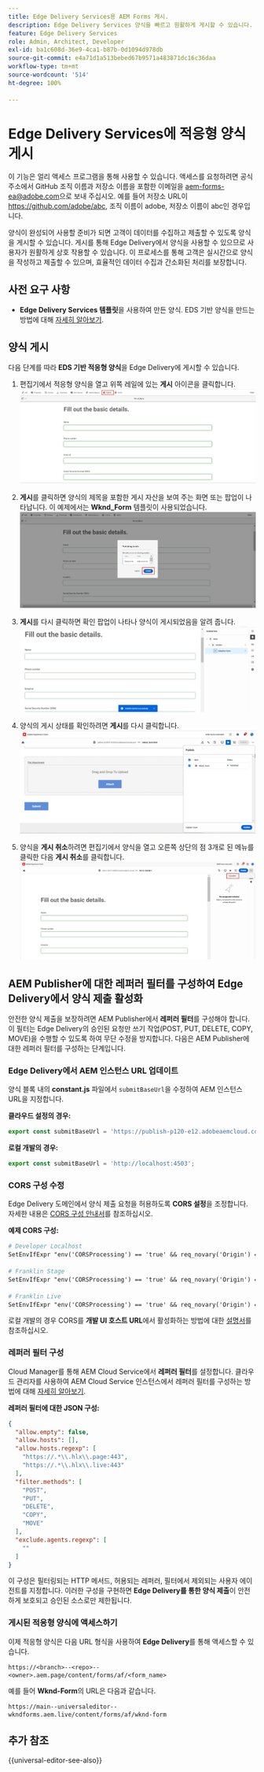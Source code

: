 ```yaml
---
title: Edge Delivery Services용 AEM Forms 게시.
description: Edge Delivery Services 양식을 빠르고 원활하게 게시할 수 있습니다.
feature: Edge Delivery Services
role: Admin, Architect, Developer
exl-id: ba1c608d-36e9-4ca1-b87b-0d1094d978db
source-git-commit: e4a71d1a513bebed67b9571a483871dc16c36daa
workflow-type: tm+mt
source-wordcount: '514'
ht-degree: 100%

---
```


# Edge Delivery Services에 적응형 양식 게시

<span class="preview"> 이 기능은 얼리 액세스 프로그램을 통해 사용할 수 있습니다. 액세스를 요청하려면 공식 주소에서 GitHub 조직 이름과 저장소 이름을 포함한 이메일을 <a href="mailto:aem-forms-ea@adobe.com">aem-forms-ea@adobe.com</a>으로 보내 주십시오. 예를 들어 저장소 URL이 https://github.com/adobe/abc, 조직 이름이 adobe, 저장소 이름이 abc인 경우입니다.</span>


양식이 완성되어 사용할 준비가 되면 고객이 데이터를 수집하고 제출할 수 있도록 양식을 게시할 수 있습니다. 게시를 통해 Edge Delivery에서 양식을 사용할 수 있으므로 사용자가 원활하게 상호 작용할 수 있습니다. 이 프로세스를 통해 고객은 실시간으로 양식을 작성하고 제출할 수 있으며, 효율적인 데이터 수집과 간소화된 처리를 보장합니다.

## 사전 요구 사항

* **Edge Delivery Services 템플릿**&#x200B;을 사용하여 만든 양식. EDS 기반 양식을 만드는 방법에 대해 [자세히 알아보기](/help/edge/docs/forms/universal-editor/getting-started-universal-editor.md).

## 양식 게시

다음 단계를 따라 **EDS 기반 적응형 양식**&#x200B;을 Edge Delivery에 게시할 수 있습니다.

<!--1. Select the **Adaptive Form** that you want to publish and click the **Edit** ![edit icon](/help/forms/assets/edit.svg) icon.
   ![Select EDS-Based Form](/help/forms/assets/select-eds-based-form.png)-->

1. 편집기에서 적응형 양식을 열고 위쪽 레일에 있는 **게시** 아이콘을 클릭합니다.
   ![게시 클릭](/help/forms/assets/publish-icon-eds-form.png)

1. **게시**&#x200B;를 클릭하면 양식의 제목을 포함한 게시 자산을 보여 주는 화면 또는 팝업이 나타납니다. 이 예제에서는 **Wknd_Form** 템플릿이 사용되었습니다.
   ![클릭 시 게시](/help/forms/assets/on-click-publish.png)

1. **게시**를 다시 클릭하면 확인 팝업이 나타나 양식이 게시되었음을 알려 줍니다.
   ![게시 성공](/help/forms/assets/publish-success.png)

1. 양식의 게시 상태를 확인하려면 **게시**를 다시 클릭합니다.
   ![게시 상태](/help/forms/assets/publish-status.png)

1. 양식을 **게시 취소**&#x200B;하려면 편집기에서 양식을 열고 오른쪽 상단의 점 3개로 된 메뉴를 클릭한 다음 **게시 취소**를 클릭합니다.
   ![게시 취소](/help/forms/assets/unpublish--form.png)

## AEM Publisher에 대한 레퍼러 필터를 구성하여 Edge Delivery에서 양식 제출 활성화

안전한 양식 제출을 보장하려면 AEM Publisher에서 **레퍼러 필터**&#x200B;를 구성해야 합니다. 이 필터는 Edge Delivery의 승인된 요청만 쓰기 작업(POST, PUT, DELETE, COPY, MOVE)을 수행할 수 있도록 하여 무단 수정을 방지합니다. 다음은 AEM Publisher에 대한 레퍼러 필터를 구성하는 단계입니다.

### Edge Delivery에서 AEM 인스턴스 URL 업데이트

양식 블록 내의 **constant.js** 파일에서 `submitBaseUrl`을 수정하여 AEM 인스턴스 URL을 지정합니다.

**클라우드 설정의 경우:**

```js
export const submitBaseUrl = 'https://publish-p120-e12.adobeaemcloud.com';
```
**로컬 개발의 경우:**

```js
export const submitBaseUrl = 'http://localhost:4503';
```

### CORS 구성 수정

Edge Delivery 도메인에서 양식 제출 요청을 허용하도록 **CORS 설정**&#x200B;을 조정합니다. 자세한 내용은 [CORS 구성 안내서](https://experienceleague.adobe.com/ko/docs/experience-manager-learn/getting-started-with-aem-headless/deployments/configurations/cors)를 참조하십시오.

**예제 CORS 구성:**

```apache
# Developer Localhost
SetEnvIfExpr "env('CORSProcessing') == 'true' && req_novary('Origin') =~ m#(http://localhost(:\d+)?$)#" CORSTrusted=true

# Franklin Stage
SetEnvIfExpr "env('CORSProcessing') == 'true' && req_novary('Origin') =~ m#(https://.*\.hlx\.page$)#" CORSTrusted=true  

# Franklin Live
SetEnvIfExpr "env('CORSProcessing') == 'true' && req_novary('Origin') =~ m#(https://.*\.hlx\.live$)#" CORSTrusted=true
```
로컬 개발의 경우 CORS를 **개발 UI 호스트 URL**&#x200B;에서 활성화하는 방법에 대한 [설명서](https://experienceleague.adobe.com/ko/docs/experience-manager-cloud-service/content/headless/deployment/referrer-filter)를 참조하십시오.

### 레퍼러 필터 구성

Cloud Manager를 통해 AEM Cloud Service에서 **레퍼러 필터**&#x200B;를 설정합니다. 클라우드 관리자를 사용하여 AEM Cloud Service 인스턴스에서 레퍼러 필터를 구성하는 방법에 대해 [자세히 알아보기](https://experienceleague.adobe.com/ko/docs/experience-manager-learn/foundation/security/understand-cross-origin-resource-sharing).

**레퍼러 필터에 대한 JSON 구성:**

```json
{
  "allow.empty": false,
  "allow.hosts": [],
  "allow.hosts.regexp": [
    "https://.*\\.hlx\\.page:443",
    "https://.*\\.hlx\\.live:443"
  ],
  "filter.methods": [
    "POST",
    "PUT",
    "DELETE",
    "COPY",
    "MOVE"
  ],
  "exclude.agents.regexp": [
    ""
  ]
}
```

이 구성은 필터링되는 HTTP 메서드, 허용되는 레퍼러, 필터에서 제외되는 사용자 에이전트를 지정합니다. 이러한 구성을 구현하면 **Edge Delivery를 통한 양식 제출**&#x200B;이 안전하게 보호되고 승인된 소스로만 제한됩니다.

### 게시된 적응형 양식에 액세스하기

이제 적응형 양식은 다음 URL 형식을 사용하여 **Edge Delivery**&#x200B;를 통해 액세스할 수 있습니다.

```
https://<branch>--<repo>--<owner>.aem.page/content/forms/af/<form_name>
```

예를 들어 **Wknd-Form**&#x200B;의 URL은 다음과 같습니다.

```
https://main--universaleditor--wkndforms.aem.live/content/forms/af/wknd-form
```


## 추가 참조

{{universal-editor-see-also}}

